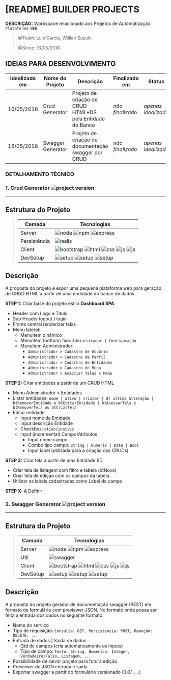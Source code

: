# [README] BUILDER PROJECTS

**DESCRIÇÃO:** Workspace relacionado aos Projetos de Automatização: `Plataforma WEB`
> @Team: Luis Garcia, Willian Suzuki
> 
> @Since: 16/05/2018

## IDEIAS PARA DESENVOLVIMENTO
|Idealizado em|Nome do Projeto|Descrição|Finalizado em|Status|
|---|---|---|---|---|
|16/05/2018|Crud Generator|Projeto de criação de CRUD HTML+DB pela Entidade do Banco|*não finalizado*|*apenas idealizado*|
|16/05/2018|Swagger Generator|Projeto de criação de documentação swagger por CRUD|*não finalizado*|*apenas idealizado*|

### DETALHAMENTO TÉCNICO

### 1. Crud Generator ![project version](https://img.shields.io/badge/version-0.0.1-brightgreen.svg)
---

## Estrutura do Projeto

> Camada|Tecnologias
>---|---
>Server|![node](https://img.shields.io/badge/node-8.11.2-yellow.svg) ![npm](https://img.shields.io/badge/npm-5.6.0-yellow.svg) ![express](https://img.shields.io/badge/express-4.x-yellow.svg)
>Persistência | ![redis](https://img.shields.io/badge/redis-2.8.0-red.svg)
>Client|![bootstrap](https://img.shields.io/badge/bootstrap-4.1.1-blue.svg) ![html](https://img.shields.io/badge/html-5-blue.svg) ![css](https://img.shields.io/badge/css-3-blue.svg) ![js](https://img.shields.io/badge/js-es6-blue.svg) ![js](https://img.shields.io/badge/jquery-3.1.1-blue.svg)
>DevSetup|![setup](https://img.shields.io/badge/repository-git-green.svg) ![setup](https://img.shields.io/badge/ide-visualstudio-green.svg) ![setup](https://img.shields.io/badge/browser-chrome-green.svg)

## Descrição
A proposta do projeto é expor uma pequena plataforma web para geração de CRUD HTML a partir de uma endidade do banco de dados.

**STEP 1:** Criar base do projeto estilo **Dashboard SPA**
- Header com Logo e Titulo
- Sub Header logout / login
- Frame central renderizar telas
- Menu lateral:
    - MenuItem dinâmico
    - MenuItem (bottom) fixo: `Administrador | Configuração`
    - MenuItem Administrador: 
        - `Administrador > Cadastro de Usuário`
        - `Administrador > Cadastro de Perfil`
        - `Administrador > Cadastro de Entidades`
        - `Administrador > Cadastro de Menu`
        - `Administrador > Associar Telas x Menu`

**STEP 2:** Criar entidades a partir de um CRUD HTML
- Menu Administrador > Entidades
- Listar entidades: `nome | ativo | criador | dt ultima alteração | btRemoverEntidade e btEditarEntidade | btAcessarTela e btRemoverTela ou btCriarTela`
- Editar entidade
    - Input nome da Entidade
    - Input descrição Entidade
    - Checkbox: `ativo/inativo`
    - Input (incremental) Campo/Atributos
        - Input nome campo
        - Combo tipo campo: `String | Numeric | Date | Bool`
        - Input label (utilizada para a criação dos CRUDs)

**STEP 3:** Criar tela a partir de uma Entidade BD
- Criar tela de listagem com filtro e tabela (btNovo)
- Criar tela de edição com os campos da tabela
- Utilizar as labels cadastradas como Label do campo

**STEP X:** A Definir

### 2. Swagger Generator ![project version](https://img.shields.io/badge/version-0.0.1-brightgreen.svg)
---

## Estrutura do Projeto

> Camada|Tecnologias
>---|---
>Server|![node](https://img.shields.io/badge/node-8.11.2-yellow.svg) ![npm](https://img.shields.io/badge/npm-5.6.0-yellow.svg) ![express](https://img.shields.io/badge/express-4.x-yellow.svg)
>Util | ![swagger](https://img.shields.io/badge/swagger-0.7.5-red.svg)
>Client|![bootstrap](https://img.shields.io/badge/bootstrap-4.1.1-blue.svg) ![html](https://img.shields.io/badge/html-5-blue.svg) ![css](https://img.shields.io/badge/css-3-blue.svg) ![js](https://img.shields.io/badge/js-es6-blue.svg) ![js](https://img.shields.io/badge/jquery-3.1.1-blue.svg)
>DevSetup|![setup](https://img.shields.io/badge/repository-git-green.svg) ![setup](https://img.shields.io/badge/ide-visualstudio-green.svg) ![setup](https://img.shields.io/badge/browser-chrome-green.svg)

## Descrição
A proposta do projeto gerador de documentação swagger (REST) em formato de formulário com previewer JSON. No formato onde possa ser feita a entrada dos dados no seguinte formato:
- Nome do serviço
- Tipo de requisição: `Consulta: GET, Persistencia: POST, Remoção: DELETE, ...`
- Entrada de dados | Saida de dados
    - Qtd de campos (cria automaticamente os inputs)
    - Tipo de campo: `Texto: String, Numerico: Integer, Verdadeiro/Falso, Listagem, ...`
- Possibilidade de salvar projeto para futura edição
- Previewer do JSON entrada e saída
- Exportar swagger a partir do formulário versionado (0.0.1, ...)